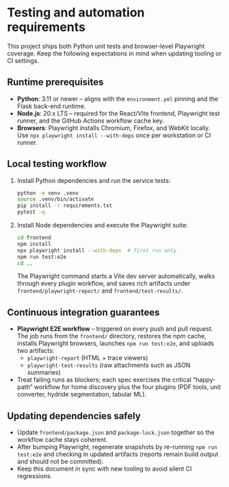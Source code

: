 # Testing and automation requirements

This project ships both Python unit tests and browser-level Playwright coverage. Keep the following expectations in mind when updating tooling or CI settings.

## Runtime prerequisites

- **Python**: 3.11 or newer – aligns with the `environment.yml` pinning and the Flask back-end runtime.
- **Node.js**: 20.x LTS – required for the React/Vite frontend, Playwright test runner, and the GitHub Actions workflow cache key.
- **Browsers**: Playwright installs Chromium, Firefox, and WebKit locally. Use `npx playwright install --with-deps` once per workstation or CI runner.

## Local testing workflow

1. Install Python dependencies and run the service tests:
   ```bash
   python -m venv .venv
   source .venv/bin/activate
   pip install -r requirements.txt
   pytest -q
   ```
2. Install Node dependencies and execute the Playwright suite:
   ```bash
   cd frontend
   npm install
   npx playwright install --with-deps  # first run only
   npm run test:e2e
   cd ..
   ```
   The Playwright command starts a Vite dev server automatically, walks through every plugin workflow, and saves rich artifacts under `frontend/playwright-report/` and `frontend/test-results/`.

## Continuous integration guarantees

- **Playwright E2E workflow** – triggered on every push and pull request. The job runs from the `frontend/` directory, restores the npm cache, installs Playwright browsers, launches `npm run test:e2e`, and uploads two artifacts:
  - `playwright-report` (HTML + trace viewers)
  - `playwright-test-results` (raw attachments such as JSON summaries)
- Treat failing runs as blockers; each spec exercises the critical “happy-path” workflow for home discovery plus the four plugins (PDF tools, unit converter, hydride segmentation, tabular ML).

## Updating dependencies safely

- Update `frontend/package.json` and `package-lock.json` together so the workflow cache stays coherent.
- After bumping Playwright, regenerate snapshots by re-running `npm run test:e2e` and checking in updated artifacts (reports remain build output and should not be committed).
- Keep this document in sync with new tooling to avoid silent CI regressions.
